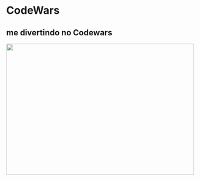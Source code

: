 <h1> CodeWars </h1>
<h2>me divertindo no Codewars </h2>
<img src="https://www.codewars.com/assets/logos/logo-61192cf7c75904d495e7ad69695fbf0bffd965bc3e17ac60f6c6b475304db09d.svg" width="500" height="350">

